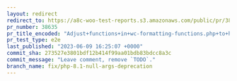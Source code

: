 ```yaml
---
layout: redirect
redirect_to: https://a8c-woo-test-reports.s3.amazonaws.com/public/pr/38635/e2e/index.html
pr_number: 38635
pr_title_encoded: "Adjust+functions+in+wc-formatting-functions.php+to+handle+null+argument+deprecations+in+PHP+8.1"
pr_test_type: e2e
last_published: "2023-06-09 16:25:07 +0000"
commit_sha: 273527e3801bdf12b414f99aa01bdb83bdcc8a3c
commit_message: "Leave comment, remove `TODO`."
branch_name: fix/php-8.1-null-args-deprecation
---
```

